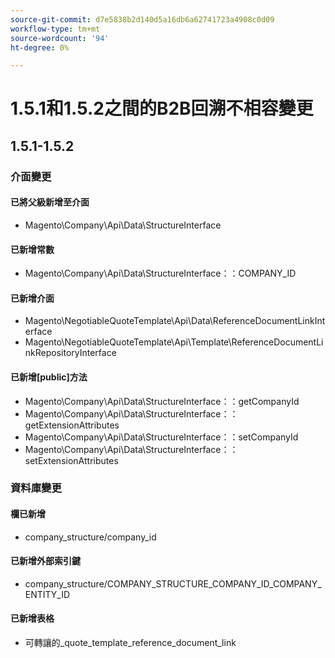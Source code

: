 ```yaml
---
source-git-commit: d7e5838b2d140d5a16db6a62741723a4908c0d09
workflow-type: tm+mt
source-wordcount: '94'
ht-degree: 0%

---
```

# 1.5.1和1.5.2之間的B2B回溯不相容變更

## 1.5.1-1.5.2

### 介面變更

#### 已將父級新增至介面

- Magento\Company\Api\Data\StructureInterface

#### 已新增常數

- Magento\Company\Api\Data\StructureInterface：：COMPANY_ID

#### 已新增介面

- Magento\NegotiableQuoteTemplate\Api\Data\ReferenceDocumentLinkInterface
- Magento\NegotiableQuoteTemplate\Api\Template\ReferenceDocumentLinkRepositoryInterface

#### 已新增[public]方法

- Magento\Company\Api\Data\StructureInterface：：getCompanyId
- Magento\Company\Api\Data\StructureInterface：：getExtensionAttributes
- Magento\Company\Api\Data\StructureInterface：：setCompanyId
- Magento\Company\Api\Data\StructureInterface：：setExtensionAttributes

### 資料庫變更

#### 欄已新增

- company_structure/company_id

#### 已新增外部索引鍵

- company_structure/COMPANY_STRUCTURE_COMPANY_ID_COMPANY_ENTITY_ID

#### 已新增表格

- 可轉讓的_quote_template_reference_document_link
